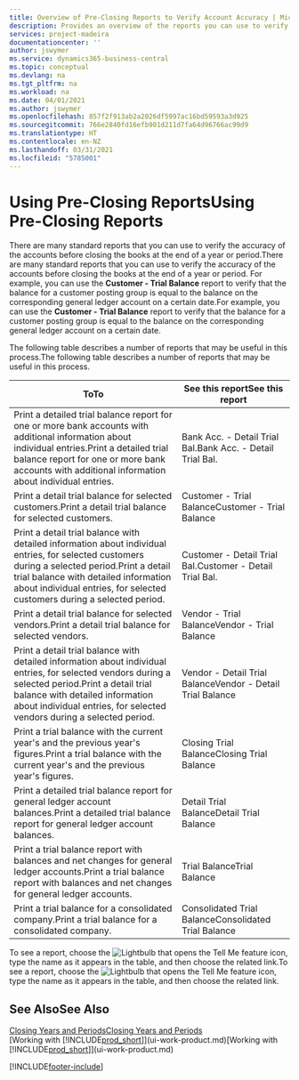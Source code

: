 ```yaml
---
title: Overview of Pre-Closing Reports to Verify Account Accuracy | Microsoft Docs
description: Provides an overview of the reports you can use to verify the accuracy of accounts before closing the books at the end of a year or period.
services: project-madeira
documentationcenter: ''
author: jswymer
ms.service: dynamics365-business-central
ms.topic: conceptual
ms.devlang: na
ms.tgt_pltfrm: na
ms.workload: na
ms.date: 04/01/2021
ms.author: jswymer
ms.openlocfilehash: 857f2f913ab2a2026df5997ac16bd59593a3d925
ms.sourcegitcommit: 766e2840fd16efb901d211d7fa64d96766ac99d9
ms.translationtype: HT
ms.contentlocale: en-NZ
ms.lasthandoff: 03/31/2021
ms.locfileid: "5785001"
---
```

# <a name="using-pre-closing-reports"></a><span data-ttu-id="badce-103">Using Pre-Closing Reports</span><span class="sxs-lookup"><span data-stu-id="badce-103">Using Pre-Closing Reports</span></span>
<span data-ttu-id="badce-104">There are many standard reports that you can use to verify the accuracy of the accounts before closing the books at the end of a year or period.</span><span class="sxs-lookup"><span data-stu-id="badce-104">There are many standard reports that you can use to verify the accuracy of the accounts before closing the books at the end of a year or period.</span></span> <span data-ttu-id="badce-105">For example, you can use the **Customer - Trial Balance** report to verify that the balance for a customer posting group is equal to the balance on the corresponding general ledger account on a certain date.</span><span class="sxs-lookup"><span data-stu-id="badce-105">For example, you can use the **Customer - Trial Balance** report to verify that the balance for a customer posting group is equal to the balance on the corresponding general ledger account on a certain date.</span></span>

<span data-ttu-id="badce-106">The following table describes a number of reports that may be useful in this process.</span><span class="sxs-lookup"><span data-stu-id="badce-106">The following table describes a number of reports that may be useful in this process.</span></span>

| <span data-ttu-id="badce-107">To</span><span class="sxs-lookup"><span data-stu-id="badce-107">To</span></span> | <span data-ttu-id="badce-108">See this report</span><span class="sxs-lookup"><span data-stu-id="badce-108">See this report</span></span> |
| --- | --- |
| <span data-ttu-id="badce-109">Print a detailed trial balance report for one or more bank accounts with additional information about individual entries.</span><span class="sxs-lookup"><span data-stu-id="badce-109">Print a detailed trial balance report for one or more bank accounts with additional information about individual entries.</span></span> |<span data-ttu-id="badce-110">Bank Acc. - Detail Trial Bal.</span><span class="sxs-lookup"><span data-stu-id="badce-110">Bank Acc. - Detail Trial Bal.</span></span> |
| <span data-ttu-id="badce-111">Print a detail trial balance for selected customers.</span><span class="sxs-lookup"><span data-stu-id="badce-111">Print a detail trial balance for selected customers.</span></span> |<span data-ttu-id="badce-112">Customer - Trial Balance</span><span class="sxs-lookup"><span data-stu-id="badce-112">Customer - Trial Balance</span></span> |
| <span data-ttu-id="badce-113">Print a detail trial balance with detailed information about individual entries, for selected customers during a selected period.</span><span class="sxs-lookup"><span data-stu-id="badce-113">Print a detail trial balance with detailed information about individual entries, for selected customers during a selected period.</span></span> |<span data-ttu-id="badce-114">Customer - Detail Trial Bal.</span><span class="sxs-lookup"><span data-stu-id="badce-114">Customer - Detail Trial Bal.</span></span> |
| <span data-ttu-id="badce-115">Print a detail trial balance for selected vendors.</span><span class="sxs-lookup"><span data-stu-id="badce-115">Print a detail trial balance for selected vendors.</span></span> |<span data-ttu-id="badce-116">Vendor - Trial Balance</span><span class="sxs-lookup"><span data-stu-id="badce-116">Vendor - Trial Balance</span></span> |
| <span data-ttu-id="badce-117">Print a detail trial balance with detailed information about individual entries, for selected vendors during a selected period.</span><span class="sxs-lookup"><span data-stu-id="badce-117">Print a detail trial balance with detailed information about individual entries, for selected vendors during a selected period.</span></span> |<span data-ttu-id="badce-118">Vendor - Detail Trial Balance</span><span class="sxs-lookup"><span data-stu-id="badce-118">Vendor - Detail Trial Balance</span></span> |
| <span data-ttu-id="badce-119">Print a trial balance with the current year's and the previous year's figures.</span><span class="sxs-lookup"><span data-stu-id="badce-119">Print a trial balance with the current year's and the previous year's figures.</span></span> |<span data-ttu-id="badce-120">Closing Trial Balance</span><span class="sxs-lookup"><span data-stu-id="badce-120">Closing Trial Balance</span></span> |
| <span data-ttu-id="badce-121">Print a detailed trial balance report for general ledger account balances.</span><span class="sxs-lookup"><span data-stu-id="badce-121">Print a detailed trial balance report for general ledger account balances.</span></span> |<span data-ttu-id="badce-122">Detail Trial Balance</span><span class="sxs-lookup"><span data-stu-id="badce-122">Detail Trial Balance</span></span> |
| <span data-ttu-id="badce-123">Print a trial balance report with balances and net changes for general ledger accounts.</span><span class="sxs-lookup"><span data-stu-id="badce-123">Print a trial balance report with balances and net changes for general ledger accounts.</span></span> |<span data-ttu-id="badce-124">Trial Balance</span><span class="sxs-lookup"><span data-stu-id="badce-124">Trial Balance</span></span> |
| <span data-ttu-id="badce-125">Print a trial balance for a consolidated company.</span><span class="sxs-lookup"><span data-stu-id="badce-125">Print a trial balance for a consolidated company.</span></span> |<span data-ttu-id="badce-126">Consolidated Trial Balance</span><span class="sxs-lookup"><span data-stu-id="badce-126">Consolidated Trial Balance</span></span> |

<span data-ttu-id="badce-127">To see a report, choose the ![Lightbulb that opens the Tell Me feature](media/ui-search/search_small.png "Tell me what you want to do") icon, type the name as it appears in the table, and then choose the related link.</span><span class="sxs-lookup"><span data-stu-id="badce-127">To see a report, choose the ![Lightbulb that opens the Tell Me feature](media/ui-search/search_small.png "Tell me what you want to do") icon, type the name as it appears in the table, and then choose the related link.</span></span>

## <a name="see-also"></a><span data-ttu-id="badce-128">See Also</span><span class="sxs-lookup"><span data-stu-id="badce-128">See Also</span></span>
[<span data-ttu-id="badce-129">Closing Years and Periods</span><span class="sxs-lookup"><span data-stu-id="badce-129">Closing Years and Periods</span></span>](year-close-years-periods.md)  
<span data-ttu-id="badce-130">[Working with [!INCLUDE[prod_short](includes/prod_short.md)]](ui-work-product.md)</span><span class="sxs-lookup"><span data-stu-id="badce-130">[Working with [!INCLUDE[prod_short](includes/prod_short.md)]](ui-work-product.md)</span></span>



[!INCLUDE[footer-include](includes/footer-banner.md)]